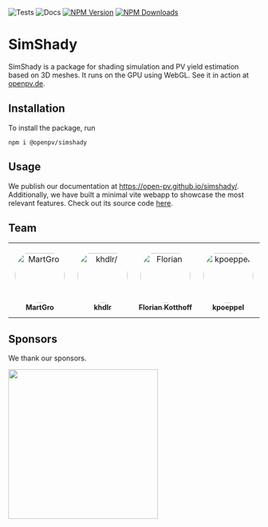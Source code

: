 ![Tests](https://github.com/open-pv/simshady/actions/workflows/tests.yml/badge.svg) ![Docs](https://github.com/open-pv/simshady/actions/workflows/typedoc.yml/badge.svg) [![NPM Version](https://img.shields.io/npm/v/@openpv/simshady)](https://www.npmjs.com/package/@openpv/simshady) [![NPM Downloads](https://img.shields.io/npm/dm/@openpv/simshady)](https://npmtrends.com/@openpv/simshady)
# SimShady
SimShady is a package for shading simulation and PV yield estimation based on 3D meshes. It runs on the GPU using WebGL. See it in action at [openpv.de](https://openpv.de).

## Installation
To install the package, run

```
npm i @openpv/simshady
```

## Usage
We publish our documentation at https://open-pv.github.io/simshady/. Additionally, we have built a minimal vite webapp to showcase the most relevant features. Check out its source code [here](https://github.com/open-pv/minimalApp).

## Team
<table>
<tr>
    <td align="center" style="word-wrap: break-word; width: 150.0; height: 150.0">
        <a href=https://github.com/MartGro>
            <img src=https://avatars.githubusercontent.com/u/14249622?v=4 width="100;"  style="border-radius:50%;align-items:center;justify-content:center;overflow:hidden;padding-top:10px" alt=MartGro />
            <br />
            <sub style="font-size:14px"><b>MartGro</b></sub>
        </a>
    </td>
    <td align="center" style="word-wrap: break-word; width: 150.0; height: 150.0">
        <a href=https://github.com/khdlr>
            <img src=https://avatars.githubusercontent.com/u/9249838?v=4 width="100;"  style="border-radius:50%;align-items:center;justify-content:center;overflow:hidden;padding-top:10px" alt=khdlr/>
            <br />
            <sub style="font-size:14px"><b>khdlr</b></sub>
        </a>
    </td>
    <td align="center" style="word-wrap: break-word; width: 150.0; height: 150.0">
        <a href=https://github.com/FlorianK13>
            <img src=https://avatars.githubusercontent.com/u/74312290?v=4 width="100;"  style="border-radius:50%;align-items:center;justify-content:center;overflow:hidden;padding-top:10px" alt=Florian Kotthoff/>
            <br />
            <sub style="font-size:14px"><b>Florian Kotthoff</b></sub>
        </a>
    </td>
    <td align="center" style="word-wrap: break-word; width: 150.0; height: 150.0">
        <a href=https://github.com/kpoeppel>
            <img src=https://avatars.githubusercontent.com/u/37810656?v=4 width="100;"  style="border-radius:50%;align-items:center;justify-content:center;overflow:hidden;padding-top:10px" alt=kpoeppel />
            <br />
            <sub style="font-size:14px"><b>kpoeppel</b></sub>
        </a>
    </td>
</tr>
</table>

## Sponsors
We thank our sponsors.

<a href="https://prototypefund.de/">
  <img src='https://github.com/open-pv/.github/assets/74312290/9dfa1ce4-adaf-4638-9cbc-e519b033331b' width='300'>
</a>
